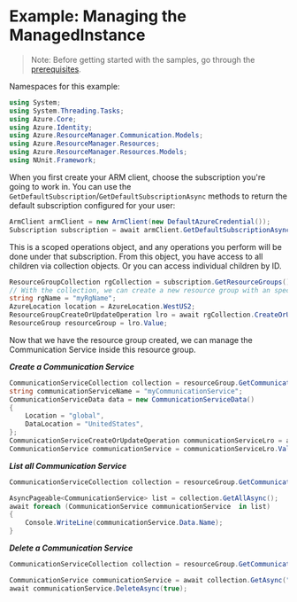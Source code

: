 # Example: Managing the ManagedInstance

>Note: Before getting started with the samples, go through the [prerequisites](https://github.com/Azure/azure-sdk-for-net/tree/main/sdk/resourcemanager/Azure.ResourceManager#prerequisites).

Namespaces for this example:
```C# Snippet:Manage_CommunicationService_Namespaces
using System;
using System.Threading.Tasks;
using Azure.Core;
using Azure.Identity;
using Azure.ResourceManager.Communication.Models;
using Azure.ResourceManager.Resources;
using Azure.ResourceManager.Resources.Models;
using NUnit.Framework;
```

When you first create your ARM client, choose the subscription you're going to work in. You can use the `GetDefaultSubscription`/`GetDefaultSubscriptionAsync` methods to return the default subscription configured for your user:

```C# Snippet:Readme_DefaultSubscription
ArmClient armClient = new ArmClient(new DefaultAzureCredential());
Subscription subscription = await armClient.GetDefaultSubscriptionAsync();
```

This is a scoped operations object, and any operations you perform will be done under that subscription. From this object, you have access to all children via collection objects. Or you can access individual children by ID.

```C# Snippet:Readme_GetResourceGroupCollection
ResourceGroupCollection rgCollection = subscription.GetResourceGroups();
// With the collection, we can create a new resource group with an specific name
string rgName = "myRgName";
AzureLocation location = AzureLocation.WestUS2;
ResourceGroupCreateOrUpdateOperation lro = await rgCollection.CreateOrUpdateAsync(rgName, new ResourceGroupData(location));
ResourceGroup resourceGroup = lro.Value;
```

Now that we have the resource group created, we can manage the Communication Service inside this resource group.

***Create a Communication Service***

```C# Snippet:Managing_CommunicationService_CreateAnApplicationDefinition
CommunicationServiceCollection collection = resourceGroup.GetCommunicationServices();
string communicationServiceName = "myCommunicationService";
CommunicationServiceData data = new CommunicationServiceData()
{
    Location = "global",
    DataLocation = "UnitedStates",
};
CommunicationServiceCreateOrUpdateOperation communicationServiceLro = await collection.CreateOrUpdateAsync(true, communicationServiceName, data);
CommunicationService communicationService = communicationServiceLro.Value;
```

***List all Communication Service***

```C# Snippet:Managing_CommunicationService_ListAllCommunicationService
CommunicationServiceCollection collection = resourceGroup.GetCommunicationServices();

AsyncPageable<CommunicationService> list = collection.GetAllAsync();
await foreach (CommunicationService communicationService  in list)
{
    Console.WriteLine(communicationService.Data.Name);
}
```

***Delete a Communication Service***

```C# Snippet:Managing_CommunicationService_DeleteAnApplicationDefinition
CommunicationServiceCollection collection = resourceGroup.GetCommunicationServices();

CommunicationService communicationService = await collection.GetAsync("myCommunicationService");
await communicationService.DeleteAsync(true);
```
